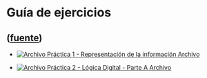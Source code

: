 # Guía de ejercicios
([fuente](https://campus.exactas.uba.ar/course/view.php?id=1100&section=5))
---
  - [![Archivo](https://campus.exactas.uba.ar/theme/image.php/magazine/core/1462913092/f/pdf) Práctica 1 - Representación de la información Archivo](https://campus.exactas.uba.ar/mod/resource/view.php?id=60108)

  - [![Archivo](https://campus.exactas.uba.ar/theme/image.php/magazine/core/1462913092/f/pdf) Práctica 2 - Lógica Digital - Parte A Archivo](https://campus.exactas.uba.ar/mod/resource/view.php?id=60110)

